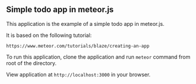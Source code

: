 Simple todo app in meteor.js
----------------------------

This application is the example of a simple todo app in meteor.js.

It is based on the following tutorial:

```https://www.meteor.com/tutorials/blaze/creating-an-app```

To run this application, clone the application and run ```meteor``` command
from root of the directory.

View application at ```http://localhost:3000``` in your browser.